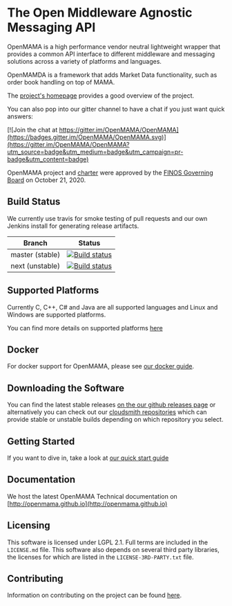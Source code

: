 The Open Middleware Agnostic Messaging API
================================================================================

OpenMAMA is a high performance vendor neutral lightweight wrapper that provides a common API interface
to different middleware and messaging solutions across a variety of platforms and languages.

OpenMAMDA is a framework that adds Market Data functionality, such as order book handling on top of MAMA.

The [project's homepage](https://openmama.org) provides a good overview of the project.

You can also pop into our gitter channel to have a chat if you just want quick answers:

[![Join the chat at https://gitter.im/OpenMAMA/OpenMAMA](https://badges.gitter.im/OpenMAMA/OpenMAMA.svg)](https://gitter.im/OpenMAMA/OpenMAMA?utm_source=badge&utm_medium=badge&utm_campaign=pr-badge&utm_content=badge)

OpenMAMA project and [charter](https://github.com/finos/OpenMAMA/raw/next/OpenMAMA%20Technical%20Charter%202020-10-01.pdf) were approved by the [FINOS Governing Board](https://www.finos.org/governing-board) on October 21, 2020.

Build Status
--------------------------------------------------------------------------------

We currently use travis for smoke testing of pull requests and our own Jenkins install for generating release artifacts.

| Branch          | Status      |
|-----------------|---------------|
| master (stable) |[![Build status](https://ci.appveyor.com/api/projects/status/4xo7i60r36vaeigi/branch/master?svg=true)](https://ci.appveyor.com/project/finos/openmama/branch/master)|
| next (unstable) |[![Build status](https://ci.appveyor.com/api/projects/status/4xo7i60r36vaeigi/branch/next?svg=true)](https://ci.appveyor.com/project/finos/openmama/branch/next)|

Supported Platforms
--------------------------------------------------------------------------------
Currently C, C++, C# and Java are all supported languages and Linux and Windows are supported platforms.

You can find more details on supported platforms [here](https://openmama.github.io/openmama_supported_platforms.html)

Docker
--------------------------------------------------------------------------------
For docker support for OpenMAMA, please see [our docker guide](docker/README.md).

Downloading the Software
--------------------------------------------------------------------------------
You can find the latest stable releases [on the our github releases page](https://github.com/OpenMAMA/OpenMAMA/releases)
or alternatively you can check out our
[cloudsmith repositories](https://cloudsmith.io/~openmama/repos/openmama/setup/)
which can provide stable or unstable builds depending on which repository you select.

Getting Started
--------------------------------------------------------------------------------
If you want to dive in, take a look at [our quick start guide](https://openmama.github.io/quickstart)

Documentation
--------------------------------------------------------------------------------
We host the latest OpenMAMA Technical documentation on [http://openmama.github.io](http://openmama.github.io)

Licensing
--------------------------------------------------------------------------------
This software is licensed under LGPL 2.1. Full terms are included in the `LICENSE.md` file. This software also
depends on several third party libraries, the licenses for which are listed in the `LICENSE-3RD-PARTY.txt` file.

Contributing
--------------------------------------------------------------------------------
Information on contributing on the project can be found [here](https://openmama.github.io/openmama_submission_process.html).

